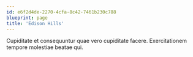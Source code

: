 ```yaml
---
id: e6f2d4de-2270-4cfa-8c42-7461b230c788
blueprint: page
title: 'Edison Hills'
---
```

Cupiditate et consequuntur quae vero cupiditate facere. Exercitationem tempore molestiae beatae qui.